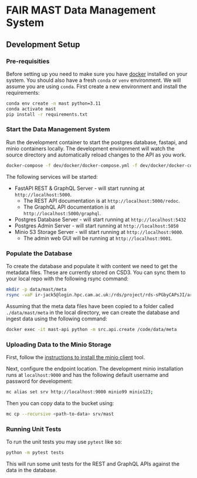 # FAIR MAST Data Management System

## Development Setup

### Pre-requisities

Before setting up you need to make sure you have [docker](https://www.docker.com/get-started/) installed on your system. You should also have a fresh `conda` or `venv` environment. We will assume you are using `conda`. First create a new environment and install the requirements:

```bash
conda env create -n mast python=3.11
conda activate mast
pip install -r requirements.txt
```

### Start the Data Management System
Run the development container to start the postgres database, fastapi, and minio containers locally. The development environment will watch the source directory and automatically reload changes to the API as you work.

```bash
docker-compose -f dev/docker/docker-compose.yml -f dev/docker/docker-compose-dev.yml up --build
```

The following services will be started:

 - FastAPI REST & GraphQL Server - will start running at `http://localhost:5000`. 
    - The REST API documentation is at `http://localhost:5000/redoc`. 
    - The GraphQL API documentation is at `http://localhost:5000/graphql`.
 - Postgres Database Server - will start running at `http://localhost:5432`
 - Postgres Admin Server - will start running at `http://localhost:5050`
 - Minio S3 Storage Server - will start running at `http://localhost:9000`.
    - The admin web GUI will be running at `http://localhost:9001`. 

### Populate the Database
To create the database and populate it with content we need to get the metadata files. These are currently stored on CSD3. You can sync them to your local repo with the following rsync command:


```bash
mkdir -p data/mast/meta
rsync -vaP ir-jack5@login.hpc.cam.ac.uk:/rds/project/rds-sPGbyCAPsJI/archive/meta data/mast/meta
```

Assuming that the meta data files have been copied to a folder called `./data/mast/meta` in the local directory, we can 
create the database and ingest data using the following command:

```bash
docker exec -it mast-api python -m src.api.create /code/data/meta
```

### Uploading Data to the Minio Storage

First, follow the [instructions to install the minio client](https://min.io/docs/minio/linux/reference/minio-mc.html) tool.

Next, configure the endpoint location. The development minio installation runs at `localhost:9000` and has the following default username and password for development:

```bash
mc alias set srv http://localhost:9000 minio99 minio123;
```

Then you can copy data to the bucket using:

```bash
mc cp --recursive <path-to-data> srv/mast
```

### Running Unit Tests
To run the unit tests you may use `pytest` like so:

```bash
python -m pytest tests
```

This will run some unit tests for the REST and GraphQL APIs against the data in the database.
